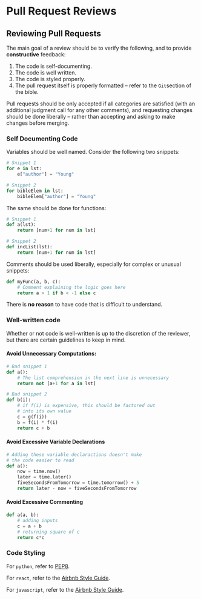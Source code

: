 # Pull Request Reviews

## Reviewing Pull Requests

The main goal of a review should be to verify the following, and to provide **constructive** feedback:

1. The code is self-documenting.
2. The code is well written.
3. The code is styled properly.
4. The pull request itself is properly formatted – refer to the `Git`section of the bible. 

Pull requests should be only accepted if all categories are satisfied \(with an additional judgment call for any other comments\), and requesting changes should be done liberally – rather than accepting and asking to make changes before merging. 

### Self Documenting Code

Variables should be well named. Consider the following two snippets:

```python
# Snippet 1
for e in lst:
    e["author"] = "Young"

# Snippet 2
for bibleElem in lst:
    bibleElem["author"] = "Young"
```

The same should be done for functions:

```python
# Snippet 1
def a(lst):
    return [num+1 for num in lst]

# Snippet 2
def incList(lst):
    return [num+1 for num in lst]
```

Comments should be used liberally, especially for complex or unusual snippets:

```python
def myFunc(a, b, c):
    # Comment explaining the logic goes here
    return a > 1 if b < -1 else c
```

There is **no reason** to have code that is difficult to understand.

### Well-written code

Whether or not code is well-written is up to the discretion of the reviewer, but there are certain guidelines to keep in mind.

#### Avoid Unnecessary Computations:

```python
# Bad snippet 1
def a():
    # The list comprehension in the next line is unnecessary
    return not [a+1 for a in lst] 

# Bad snippet 2
def b(i):
    # if f(i) is expensive, this should be factored out 
    # into its own value
    c = g(f(i))
    b = f(i) * f(i)
    return c + b
```

#### Avoid Excessive Variable Declarations

```python
# Adding these variable declaractions doesn't make
# the code easier to read
def a():
    now = time.now()
    later = time.later()
    fiveSecondsFromTomorrow = time.tomorrow() + 5
    return later - now + fiveSecondsFromTomorrow
```

#### Avoid Excessive Commenting

```python
def a(a, b):
    # adding inputs
    c = a + b
    # returning square of c
    return c*c
```

### Code Styling

For `python`, refer to [PEP8](https://www.python.org/dev/peps/pep-0008/). 

For `react`, refer to the [Airbnb Style Guide](https://github.com/airbnb/javascript/tree/master/react).

For `javascript`, refer to the [Airbnb Style Guide](https://github.com/airbnb/javascript).

